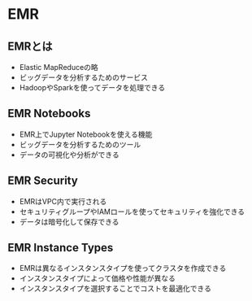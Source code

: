 # EMR
## EMRとは
- Elastic MapReduceの略
- ビッグデータを分析するためのサービス
- HadoopやSparkを使ってデータを処理できる

## EMR Notebooks
- EMR上でJupyter Notebookを使える機能
- ビッグデータを分析するためのツール
- データの可視化や分析ができる

## EMR Security
- EMRはVPC内で実行される
- セキュリティグループやIAMロールを使ってセキュリティを強化できる
- データは暗号化して保存できる

## EMR Instance Types
- EMRは異なるインスタンスタイプを使ってクラスタを作成できる
- インスタンスタイプによって価格や性能が異なる
- インスタンスタイプを選択することでコストを最適化できる